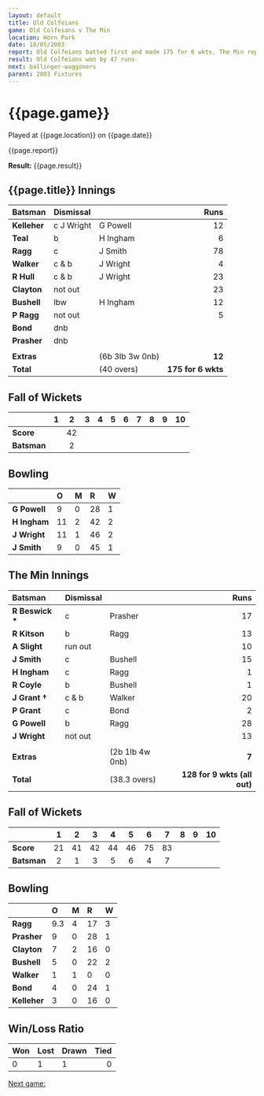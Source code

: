 ```yaml
---
layout: default
title: Old Colfeians
game: Old Colfeians v The Min
location: Horn Park
date: 18/05/2003
report: Old Colfeians batted first and made 175 for 6 wkts. The Min replied with 128 for 9 wkts (all out)
result: Old Colfeians won by 47 runs
next: ballinger-waggoners
parent: 2003 Fixtures
---
```


# {{page.game}}

Played at {{page.location}} on {{page.date}}

{{page.report}}

**Result:** {{page.result}}

## {{page.title}} Innings

| Batsman | Dismissal |  | Runs |
|:---|:---|---|---:|
| **Kelleher** | c J Wright | G Powell | 12 |
| **Teal** | b | H Ingham | 6 |
| **Ragg** | c | J Smith | 78 |
| **Walker** | c & b | J Wright | 4 |
| **R Hull** | c & b | J Wright | 23 |
| **Clayton** | not out |  | 23 |
| **Bushell** | lbw | H Ingham | 12 |
| **P Ragg** | not out |  | 5 |
| **Bond** | dnb |  |  |
| **Prasher** | dnb |  |  |
|  |  |  |  |
| **Extras** | | (6b 3lb 3w 0nb) | **12** |
| **Total** | | (40 overs) | **175 for 6 wkts** |

## Fall of Wickets

| | 1 | 2 | 3 | 4 | 5 | 6 | 7 | 8 | 9 | 10 |
|---|:---:|:---:|:---:|:---:|:---:|:---:|:---:|:---:|:---:|:---:|
| **Score** |  | 42 |  |  |  |  |  |  |  |  |
| **Batsman** |  | 2 |  |  |  |  |  |  |  |  |

## Bowling

| | O | M | R | W |
|---|:---|:---|:---|:---|
| **G Powell** | 9 | 0 | 28 | 1 |
| **H Ingham** | 11 | 2 | 42 | 2 |
| **J Wright** | 11 | 1 | 46 | 2 |
| **J Smith** | 9 | 0 | 45 | 1 |

## The Min Innings

| Batsman | Dismissal |  | Runs |
|:---|:---|---|---:|
| **R Beswick &#42;** | c | Prasher | 17 |
| **R Kitson** | b | Ragg | 13 |
| **A Slight** | run out |  | 10 |
| **J Smith** | c | Bushell | 15 |
| **H Ingham** | c | Ragg | 1 |
| **R Coyle** | b | Bushell | 1 |
| **J Grant &#8224;** | c & b | Walker | 20 |
| **P Grant** | c | Bond | 2 |
| **G Powell** | b | Ragg | 28 |
| **J Wright** | not out |  | 13 |
|  |  |  |  |
| **Extras** | | (2b 1lb 4w 0nb) | **7** |
| **Total** | | (38.3 overs) | **128 for 9 wkts (all out)** |

## Fall of Wickets

| | 1 | 2 | 3 | 4 | 5 | 6 | 7 | 8 | 9 | 10 |
|---|:---:|:---:|:---:|:---:|:---:|:---:|:---:|:---:|:---:|:---:|
| **Score** | 21 | 41 | 42 | 44 | 46 | 75 | 83 |  |  |  |
| **Batsman** | 2 | 1 | 3 | 5 | 6 | 4 | 7 |  |  |  |

## Bowling

| | O | M | R | W |
|---|:---|:---|:---|:---|
| **Ragg** | 9.3 | 4 | 17 | 3 |
| **Prasher** | 9 | 0 | 28 | 1 |
| **Clayton** | 7 | 2 | 16 | 0 |
| **Bushell** | 5 | 0 | 22 | 2 |
| **Walker** | 1 | 1 | 0 | 0 |
| **Bond** | 4 | 0 | 24 | 1 |
| **Kelleher** | 3 | 0 | 16 | 0 |

## Win/Loss Ratio

| Won | Lost | Drawn | Tied |
|:---|:---|:---|---:|
| 0 | 1 | 1 | 0 |

[Next game:]({{page.next}})